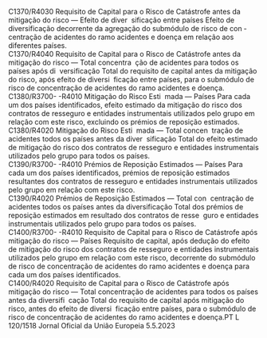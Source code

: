  
C1370/R4030  Requisito de Capital para 
o Risco de Catástrofe 
antes da mitigação do 
risco — Efeito de diver ­
sificação entre países  Efeito de diversificação decorrente da agregação do submódulo de risco de con ­
centração de acidentes do ramo acidentes e doença em relação aos diferentes 
países.  
C1370/R4040  Requisito de Capital para 
o Risco de Catástrofe 
antes da mitigação do 
risco — Total concentra ­
ção de acidentes para 
todos os países após di ­
versificação  Total do requisito de capital antes da mitigação do risco, após efeito de diversi ­
ficação entre países, para o submódulo de risco de concentração de acidentes do 
ramo acidentes e doença.  
C1380/R3700- 
-R4010  Mitigação do Risco Esti ­
mada — Países  Para cada um dos países identificados, efeito estimado da mitigação do risco dos 
contratos de resseguro e entidades instrumentais utilizados pelo grupo em relação 
com este risco, excluindo os prémios de reposição estimados.  
C1380/R4020  Mitigação do Risco Esti ­
mada — Total concen ­
tração de acidentes todos 
os países antes da diver ­
sificação  Total do efeito estimado de mitigação do risco dos contratos de resseguro e 
entidades instrumentais utilizados pelo grupo para todos os países.  
C1390/R3700- 
-R4010  Prémios de Reposição 
Estimados — Países  Para cada um dos países identificados, prémios de reposição estimados resultantes 
dos contratos de resseguro e entidades instrumentais utilizados pelo grupo em 
relação com este risco.  
C1390/R4020  Prémios de Reposição 
Estimados — Total con ­
centração de acidentes 
todos os países antes da 
diversificação  Total dos prémios de reposição estimados em resultado dos contratos de resse ­
guro e entidades instrumentais utilizados pelo grupo para todos os países.  
C1400/R3700- 
-R4010  Requisito de Capital para 
o Risco de Catástrofe 
após mitigação do risco 
— Países  Requisito de capital, após dedução do efeito de mitigação do risco dos contratos 
de resseguro e entidades instrumentais utilizados pelo grupo em relação com este 
risco, decorrente do submódulo de risco de concentração de acidentes do ramo 
acidentes e doença para cada um dos países identificados.  
C1400/R4020  Requisito de Capital para 
o Risco de Catástrofe 
após mitigação do risco 
— Total concentração de 
acidentes para todos os 
países antes da diversifi ­
cação  Total do requisito de capital após mitigação do risco, antes do efeito de diversi ­
ficação entre países, para o submódulo de risco de concentração de acidentes do 
ramo acidentes e doença.PT  L 120/1518 Jornal Oficial da União Europeia 5.5.2023